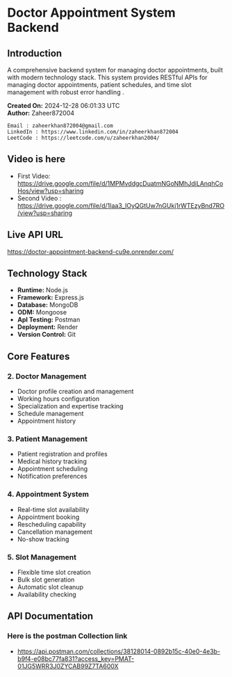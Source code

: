 # Doctor Appointment System Backend

## Introduction
A comprehensive backend system for managing doctor appointments, built with modern technology stack. This system provides RESTful APIs for managing doctor appointments, patient schedules, and time slot management with robust error handling .

**Created On:** 2024-12-28 06:01:33 UTC  
**Author:** Zaheer872004
```
Email : zaheerkhan872004@gmail.com
LinkedIn : https://www.linkedin.com/in/zaheerkhan872004
LeetCode : https://leetcode.com/u/zaheerkhan2004/
```
## Video is here 
  - First Video: https://drive.google.com/file/d/1MPMvddgcDuatmNGoNMhJdiLAnqhCoHos/view?usp=sharing
  - Second Video : https://drive.google.com/file/d/1Iaa3_IOyQGtUw7nGUkj1rWTEzyBnd7RO/view?usp=sharing

## Live API URL
https://doctor-appointment-backend-cu9e.onrender.com/

## Technology Stack
- **Runtime:** Node.js
- **Framework:** Express.js
- **Database:** MongoDB
- **ODM:** Mongoose
- **ApI Testing:** Postman
- **Deployment:** Render
- **Version Control:** Git

## Core Features


### 2. Doctor Management
- Doctor profile creation and management
- Working hours configuration
- Specialization and expertise tracking
- Schedule management
- Appointment history

### 3. Patient Management
- Patient registration and profiles
- Medical history tracking
- Appointment scheduling
- Notification preferences

### 4. Appointment System
- Real-time slot availability
- Appointment booking
- Rescheduling capability
- Cancellation management
- No-show tracking

### 5. Slot Management
- Flexible time slot creation
- Bulk slot generation
- Automatic slot cleanup
- Availability checking

## API Documentation

### Here is the postman Collection link
- https://api.postman.com/collections/38128014-0892b15c-40e0-4e3b-b9f4-e08bc77fa831?access_key=PMAT-01JG5WRR3J0ZYCAB99Z7TA600X
